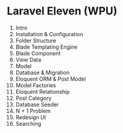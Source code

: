 # Laravel Eleven (WPU)

1. Intro
2. Installation & Configuration
3. Folder Structure
4. Blade Templating Engine
5. Blade Component
6. View Data
7. Model
8. Database & Migration
9. Eloquent ORM & Post Model
10. Model Factories
11. Eloquent Relationship
12. Post Category
13. Database Seeder
14. N + 1 Problem
15. Redesign UI
16. Searching
